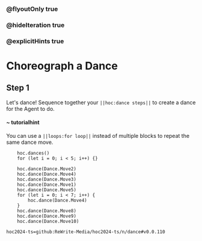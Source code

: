 ### @flyoutOnly true
### @hideIteration true
### @explicitHints true

# Choreograph a Dance

## Step 1
Let's dance! Sequence together your ``||hoc:dance steps||`` to create a dance for the Agent to do.

#### ~ tutorialhint
You can use a ``||loops:for loop||`` instead of multiple blocks to repeat the same dance move.


```ghost
    hoc.dances()
    for (let i = 0; i < 5; i++) {}
```
```template
    hoc.dance(Dance.Move2)
    hoc.dance(Dance.Move4)
    hoc.dance(Dance.Move3)
    hoc.dance(Dance.Move1)
    hoc.dance(Dance.Move5)
    for (let i = 0; i < 7; i++) {
        hoc.dance(Dance.Move4)
    }
    hoc.dance(Dance.Move8)
    hoc.dance(Dance.Move9)
    hoc.dance(Dance.Move10)
```

```package
hoc2024-ts=github:ReWrite-Media/hoc2024-ts/n/dance#v0.0.110
```